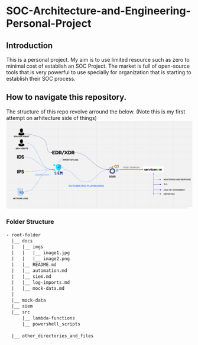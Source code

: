 # SOC-Architecture-and-Engineering-Personal-Project

## Introduction
This is a personal project. My aim is to use limited resource such as zero to minimal cost of establish an SOC Project.
The market is full of open-source tools that is very powerful to use specially for organization that is starting to establish 
their SOC process.

## How to navigate this repository. 
The structure of this repo revolve arround the below. (Note this is my first attempt on arhitecture side of things) 
![Alt Text](./docs/imgs/main-architecture.png)

### Folder Structure
```
- root-folder
  |__ docs
  |   |__ imgs
  |   |   |__ image1.jpg
  |   |   |__ image2.png
  |   |__ README.md
  |   |__ automation.md
  |   |__ siem.md
  |   |__ log-imports.md
  |   |__ mock-data.md
  |
  |__ mock-data
  |__ siem
  |__ src
      |__ lambda-functions
      |__ powershell_scripts
      
  |__ other_directories_and_files

```